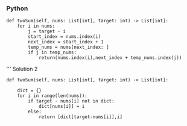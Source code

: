   ### Python 
  
    def twoSum(self, nums: List[int], target: int) -> List[int]:
        for i in nums:
            j = target - i
            start_index = nums.index(i)
            next_index = start_index + 1
            temp_nums = nums[next_index: ]
            if j in temp_nums:
                return(nums.index(i),next_index + temp_nums.index(j))
                
    
    
   ''' Solution 2
  
    def twoSum(self, nums: List[int], target: int) -> List[int]:
        
        dict = {}
        for i in range(len(nums)):
            if target - nums[i] not in dict:
                dict[nums[i]] = i
            else: 
                return [dict[target-nums[i]],i]
     
